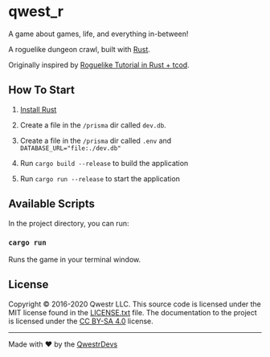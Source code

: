 # qwest_r

A game about games, life, and everything in-between!

A roguelike dungeon crawl, built with [Rust](https://www.rust-lang.org/).

Originally inspired by [Roguelike Tutorial in Rust + tcod](https://tomassedovic.github.io/roguelike-tutorial/index.html).

## How To Start

1.  [Install Rust](https://www.rust-lang.org/tools/install)

2.  Create a file in the `/prisma` dir called `dev.db`.

2.  Create a file in the `/prisma` dir called `.env` and `DATABASE_URL="file:./dev.db"`

4.  Run `cargo build --release` to build the application

5.  Run `cargo run --release` to start the application

## Available Scripts

In the project directory, you can run:

### `cargo run`

Runs the game in your terminal window.

## License

Copyright © 2016-2020 Qwestr LLC. This source code is licensed under the MIT
license found in the [LICENSE.txt](https://github.com/Qwestr/qwest_r/blob/master/LICENSE.txt)
file. The documentation to the project is licensed under the
[CC BY-SA 4.0](http://creativecommons.org/licenses/by-sa/4.0/) license.

---
Made with ♥ by the [QwestrDevs](https://github.com/Qwestr/qwestr_r/graphs/contributors)
